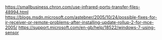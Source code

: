 https://smallbusiness.chron.com/use-infrared-ports-transfer-files-48994.html
https://blogs.msdn.microsoft.com/astebner/2005/10/24/possible-fixes-for-ir-receiver-or-remote-problems-after-installing-update-rollup-2-for-mce-2005/
https://support.microsoft.com/en-gb/help/18522/windows-7-using-sensor
